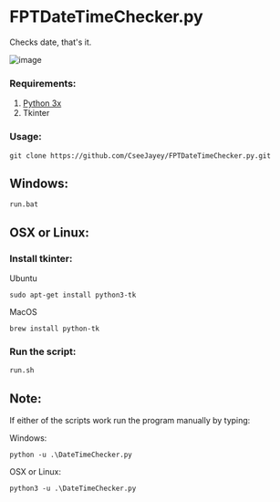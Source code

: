 # FPTDateTimeChecker.py
Checks date, that's it.

![image](https://github.com/CseeJayey/FPTDateTimeChecker.py/assets/128929962/7fee278d-d1c2-4fa1-ac1d-2474b2d93d8f)

### Requirements:
1. [Python 3x](https://www.python.org/downloads/)
2. Tkinter 

### Usage:
```
git clone https://github.com/CseeJayey/FPTDateTimeChecker.py.git
```

## Windows:
```
run.bat
```

## OSX or Linux:
### Install tkinter:

Ubuntu
```
sudo apt-get install python3-tk 
```
MacOS
```
brew install python-tk
```
### Run the script:
```
run.sh
```
## Note:
If either of the scripts work run the program manually by typing:

Windows:
```
python -u .\DateTimeChecker.py
```
OSX or Linux:
```
python3 -u .\DateTimeChecker.py
```
